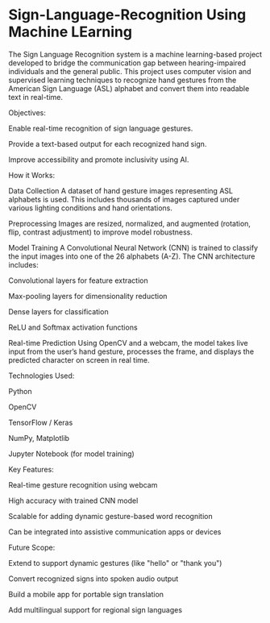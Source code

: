 # Sign-Language-Recognition Using Machine LEarning
The Sign Language Recognition system is a machine learning-based project developed to bridge the communication gap between hearing-impaired individuals and the general public. This project uses computer vision and supervised learning techniques to recognize hand gestures from the American Sign Language (ASL) alphabet and convert them into readable text in real-time.

Objectives:

Enable real-time recognition of sign language gestures.

Provide a text-based output for each recognized hand sign.

Improve accessibility and promote inclusivity using AI.

How it Works:

Data Collection
A dataset of hand gesture images representing ASL alphabets is used. This includes thousands of images captured under various lighting conditions and hand orientations.

Preprocessing
Images are resized, normalized, and augmented (rotation, flip, contrast adjustment) to improve model robustness.

Model Training
A Convolutional Neural Network (CNN) is trained to classify the input images into one of the 26 alphabets (A-Z). The CNN architecture includes:

Convolutional layers for feature extraction

Max-pooling layers for dimensionality reduction

Dense layers for classification

ReLU and Softmax activation functions

Real-time Prediction
Using OpenCV and a webcam, the model takes live input from the user’s hand gesture, processes the frame, and displays the predicted character on screen in real time.

Technologies Used:

Python

OpenCV

TensorFlow / Keras

NumPy, Matplotlib

Jupyter Notebook (for model training)

Key Features:

Real-time gesture recognition using webcam

High accuracy with trained CNN model

Scalable for adding dynamic gesture-based word recognition

Can be integrated into assistive communication apps or devices

Future Scope:

Extend to support dynamic gestures (like "hello" or "thank you")

Convert recognized signs into spoken audio output

Build a mobile app for portable sign translation

Add multilingual support for regional sign languages
